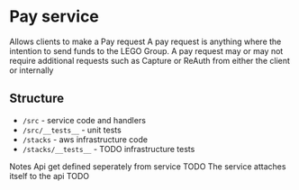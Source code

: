 # Pay service

Allows clients to make a Pay request
A pay request is anything where the intention to send funds to the LEGO Group. 
A pay request may or may not require additional requests such as Capture or ReAuth from either the client or internally

## Structure
- `/src` - service code and handlers
- `/src/__tests__` - unit tests
- `/stacks` - aws infrastructure code
- `/stacks/__tests__` - TODO infrastructure tests

Notes
Api get defined seperately from service TODO
The service attaches itself to the api TODO
